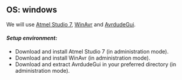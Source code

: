## OS: windows
We will use [Atmel Studio 7](http://www.atmel.com/microsite/atmel-studio/), [WinAvr](http://sourceforge.net/projects/winavr/files/) and [AvrdudeGui](http://sourceforge.net/projects/avrdude-gui/).

#### _Setup environment:_
- Download and install Atmel Studio 7 (in administration mode).
- Download and install WinAvr (in administration mode).
- Download and extract AvrdudeGui in your preferred directory (in administration mode).


